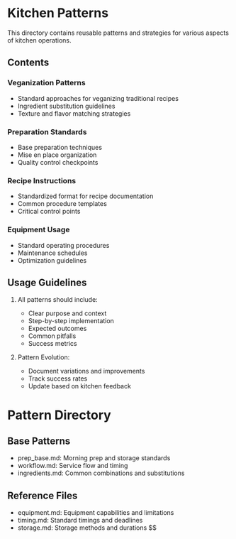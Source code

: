 # Kitchen Patterns

This directory contains reusable patterns and strategies for various aspects of kitchen operations.

## Contents

### Veganization Patterns
- Standard approaches for veganizing traditional recipes
- Ingredient substitution guidelines
- Texture and flavor matching strategies

### Preparation Standards
- Base preparation techniques
- Mise en place organization
- Quality control checkpoints

### Recipe Instructions
- Standardized format for recipe documentation
- Common procedure templates
- Critical control points

### Equipment Usage
- Standard operating procedures
- Maintenance schedules
- Optimization guidelines

## Usage Guidelines
1. All patterns should include:
   - Clear purpose and context
   - Step-by-step implementation
   - Expected outcomes
   - Common pitfalls
   - Success metrics

2. Pattern Evolution:
   - Document variations and improvements
   - Track success rates
   - Update based on kitchen feedback

# Pattern Directory

## Base Patterns
- prep_base.md: Morning prep and storage standards
- workflow.md: Service flow and timing
- ingredients.md: Common combinations and substitutions

## Reference Files
- equipment.md: Equipment capabilities and limitations
- timing.md: Standard timings and deadlines
- storage.md: Storage methods and durations $$